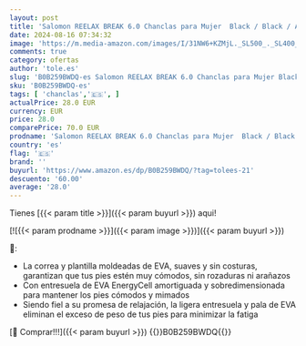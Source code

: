 ```yaml
---
layout: post
title: 'Salomon REELAX BREAK 6.0 Chanclas para Mujer  Black / Black / Alloy  38 2/3 EU'
date: 2024-08-16 07:34:32
image: 'https://m.media-amazon.com/images/I/31NW6+KZMjL._SL500_._SL400_.jpg'
comments: true
category: ofertas
author: 'tole.es'
slug: 'B0B259BWDQ-es Salomon REELAX BREAK 6.0 Chanclas para Mujer Black / Black...'
sku: 'B0B259BWDQ-es'
tags: [ 'chanclas','🇪🇸', ]
actualPrice: 28.0 EUR
currency: EUR
price: 28.0
comparePrice: 70.0 EUR
prodname: 'Salomon REELAX BREAK 6.0 Chanclas para Mujer  Black / Black / Alloy  38 2/3 EU'
country: 'es'
flag: '🇪🇸'
brand: ''
buyurl: 'https://www.amazon.es/dp/B0B259BWDQ/?tag=tolees-21'
descuento: '60.00'
average: '28.0'
---
```


Tienes [{{< param title >}}]({{< param buyurl >}}) aqui!

[![{{< param prodname >}}]({{< param image >}})]({{< param buyurl >}})

🔎:

- La correa y plantilla moldeadas de EVA, suaves y sin costuras, garantizan que tus pies estén muy cómodos, sin rozaduras ni arañazos
- Con entresuela de EVA EnergyCell amortiguada y sobredimensionada para mantener los pies cómodos y mimados
- Siendo fiel a su promesa de relajación, la ligera entresuela y pala de EVA eliminan el exceso de peso de tus pies para minimizar la fatiga

[🛒 Comprar!!!]({{< param buyurl >}})
{{<world>}}B0B259BWDQ{{</world>}}
